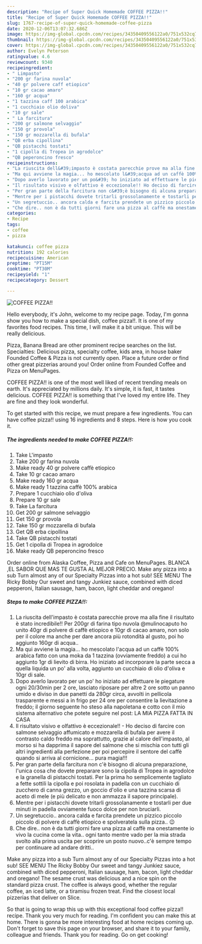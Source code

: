 ```yaml
---
description: "Recipe of Super Quick Homemade COFFEE PIZZA!!"
title: "Recipe of Super Quick Homemade COFFEE PIZZA!!"
slug: 1767-recipe-of-super-quick-homemade-coffee-pizza
date: 2020-12-06T13:07:32.686Z
image: https://img-global.cpcdn.com/recipes/34350409556122a0/751x532cq70/coffee-pizza-recipe-main-photo.jpg
thumbnail: https://img-global.cpcdn.com/recipes/34350409556122a0/751x532cq70/coffee-pizza-recipe-main-photo.jpg
cover: https://img-global.cpcdn.com/recipes/34350409556122a0/751x532cq70/coffee-pizza-recipe-main-photo.jpg
author: Evelyn Peterson
ratingvalue: 4.6
reviewcount: 9340
recipeingredient:
- " Limpasto"
- "200 gr farina nuvola"
- "40 gr polvere caff etiopico"
- "10 gr cacao amaro"
- "160 gr acqua"
- "1 tazzina caff 100 arabica"
- "1 cucchiaio olio doliva"
- "10 gr sale"
- " La farcitura"
- "200 gr salmone selvaggio"
- "150 gr provola"
- "150 gr mozzarella di bufala"
- "QB erba cipollina"
- "QB pistacchi tostati"
- "1 cipolla di Tropea in agrodolce"
- "QB peperoncino fresco"
recipeinstructions:
- "La riuscita dell&#39;impasto è costata parecchie prove ma alla fine il risultato è stato incredibile!! Per 200gr di farina tipo nuvola @mulinocaputo ho unito 40gr di polvere di caffè etiopico e 10gr di cacao amaro, non solo per il colore ma anche per dare ancora più rotondità al gusto, poi ho aggiunto 160gr di acqua.."
- "Ma qui avviene la magia... ho mescolato l&#39;acqua ad un caffè 100% arabica fatto con una moka da 1 tazzina (ovviamente freddo) a cui ho aggiunto 1gr di lievito di birra. Ho iniziato ad incorporare la parte secca a quella liquida un po&#39; alla volta, aggiunto un cucchiaio di olio d&#39;oliva e 10gr di sale."
- "Dopo averlo lavorato per un po&#39; ho iniziato ad effettuare le piegature ogni 20/30min per 2 ore, lasciato riposare per altre 2 ore sotto un panno umido e diviso in due panetti da 280gr circa, avvolti in pellicola trasparente e messi a in frigo per 24 ore per consentire la lievitazione a freddo; il giorno seguente ho steso alla napoletana e cotto con il mio sistema alternativo che potete seguire nel post: LA MIA PIZZA FATTA IN CASA"
- "Il risultato visivo e olfattivo è eccezionale!! Ho deciso di farcire con salmone selvaggio affumicato e mozzarella di bufala per avere il contrasto caldo freddo ma soprattutto, grazie al calore dell&#39;impasto, al morso si ha dapprima il sapore del salmone che si mischia con tutti gli altri ingredienti alla perfezione per poi percepire il sentore del caffè quando si arriva al cornicione... pura magia!!!"
- "Per gran parte della farcitura non c&#39;è bisogno di alcuna preparazione, l&#39;unica cosa che dovete preparare sono la cipolla di Tropea in agrodolce e la granella di pistacchi tostati. Per la prima ho semplicemente tagliato a fette sottili la cipolla e poi rosolata in padella con un cucchiaio di zucchero di canna grezzo, un goccio d&#39;olio e una tazzina scarsa di aceto di mele (e più delicato e non ammazza il sapore principale)."
- "Mentre per i pistacchi dovete tritarli grossolanamente e tostarli per due minuti in padella ovviamente fuoco dolce per non bruciarli."
- "Un segretuccio.. ancora calda e farcita prendete un pizzico piccolo piccolo di polvere di caffè etiopico e spolveratela sulla pizza.. 😉"
- "Che dire.. non è da tutti giorni fare una pizza al caffè ma onestamente io vivo la cucina come la vita.. ogni tanto mentre vado per la mia strada svolto alla prima uscita per scoprire un posto nuovo..c&#39;è sempre tempo per continuare ad andare dritti.."
categories:
- Recipe
tags:
- coffee
- pizza

katakunci: coffee pizza 
nutrition: 192 calories
recipecuisine: American
preptime: "PT15M"
cooktime: "PT30M"
recipeyield: "1"
recipecategory: Dessert

---
```



![COFFEE PIZZA!!](https://img-global.cpcdn.com/recipes/34350409556122a0/751x532cq70/coffee-pizza-recipe-main-photo.jpg)

Hello everybody, it's John, welcome to my recipe page. Today, I'm gonna show you how to make a special dish, coffee pizza!!. It is one of my favorites food recipes. This time, I will make it a bit unique. This will be really delicious.

Pizza, Banana Bread are other prominent recipe searches on the list. Specialties: Delicious pizza, specialty coffee, kids area, in house baker Founded Coffee &amp; Pizza is not currently open. Place a future order or find other great pizzerias around you! Order online from Founded Coffee and Pizza on MenuPages.

COFFEE PIZZA!! is one of the most well liked of recent trending meals on earth. It's appreciated by millions daily. It's simple, it is fast, it tastes delicious. COFFEE PIZZA!! is something that I've loved my entire life. They are fine and they look wonderful.


To get started with this recipe, we must prepare a few ingredients. You can have coffee pizza!! using 16 ingredients and 8 steps. Here is how you cook it.

<!--inarticleads1-->

##### The ingredients needed to make COFFEE PIZZA!!:

1. Take  L&#39;impasto
1. Take 200 gr farina nuvola
1. Make ready 40 gr polvere caffè etiopico
1. Take 10 gr cacao amaro
1. Make ready 160 gr acqua
1. Make ready 1 tazzina caffè 100% arabica
1. Prepare 1 cucchiaio olio d&#39;oliva
1. Prepare 10 gr sale
1. Take  La farcitura
1. Get 200 gr salmone selvaggio
1. Get 150 gr provola
1. Take 150 gr mozzarella di bufala
1. Get QB erba cipollina
1. Take QB pistacchi tostati
1. Get 1 cipolla di Tropea in agrodolce
1. Make ready QB peperoncino fresco


Order online from Alaska Coffee, Pizza and Cafe on MenuPages. BLANCA ,EL SABOR QUE MAS TE GUSTA AL MEJOR PRECIO. Make any pizza into a sub Turn almost any of our Specialty Pizzas into a hot sub! SEE MENU The Ricky Bobby Our sweet and tangy Junkiez sauce, combined with diced pepperoni, Italian sausage, ham, bacon, light cheddar and oregano! 

<!--inarticleads2-->

##### Steps to make COFFEE PIZZA!!:

1. La riuscita dell&#39;impasto è costata parecchie prove ma alla fine il risultato è stato incredibile!! Per 200gr di farina tipo nuvola @mulinocaputo ho unito 40gr di polvere di caffè etiopico e 10gr di cacao amaro, non solo per il colore ma anche per dare ancora più rotondità al gusto, poi ho aggiunto 160gr di acqua..
1. Ma qui avviene la magia... ho mescolato l&#39;acqua ad un caffè 100% arabica fatto con una moka da 1 tazzina (ovviamente freddo) a cui ho aggiunto 1gr di lievito di birra. Ho iniziato ad incorporare la parte secca a quella liquida un po&#39; alla volta, aggiunto un cucchiaio di olio d&#39;oliva e 10gr di sale.
1. Dopo averlo lavorato per un po&#39; ho iniziato ad effettuare le piegature ogni 20/30min per 2 ore, lasciato riposare per altre 2 ore sotto un panno umido e diviso in due panetti da 280gr circa, avvolti in pellicola trasparente e messi a in frigo per 24 ore per consentire la lievitazione a freddo; il giorno seguente ho steso alla napoletana e cotto con il mio sistema alternativo che potete seguire nel post: LA MIA PIZZA FATTA IN CASA
1. Il risultato visivo e olfattivo è eccezionale!! - Ho deciso di farcire con salmone selvaggio affumicato e mozzarella di bufala per avere il contrasto caldo freddo ma soprattutto, grazie al calore dell&#39;impasto, al morso si ha dapprima il sapore del salmone che si mischia con tutti gli altri ingredienti alla perfezione per poi percepire il sentore del caffè quando si arriva al cornicione... pura magia!!!
1. Per gran parte della farcitura non c&#39;è bisogno di alcuna preparazione, l&#39;unica cosa che dovete preparare sono la cipolla di Tropea in agrodolce e la granella di pistacchi tostati. Per la prima ho semplicemente tagliato a fette sottili la cipolla e poi rosolata in padella con un cucchiaio di zucchero di canna grezzo, un goccio d&#39;olio e una tazzina scarsa di aceto di mele (e più delicato e non ammazza il sapore principale).
1. Mentre per i pistacchi dovete tritarli grossolanamente e tostarli per due minuti in padella ovviamente fuoco dolce per non bruciarli.
1. Un segretuccio.. ancora calda e farcita prendete un pizzico piccolo piccolo di polvere di caffè etiopico e spolveratela sulla pizza.. 😉
1. Che dire.. non è da tutti giorni fare una pizza al caffè ma onestamente io vivo la cucina come la vita.. ogni tanto mentre vado per la mia strada svolto alla prima uscita per scoprire un posto nuovo..c&#39;è sempre tempo per continuare ad andare dritti..


Make any pizza into a sub Turn almost any of our Specialty Pizzas into a hot sub! SEE MENU The Ricky Bobby Our sweet and tangy Junkiez sauce, combined with diced pepperoni, Italian sausage, ham, bacon, light cheddar and oregano! The sesame crust was delicious and a nice spin on the standard pizza crust. The coffee is always good, whether the regular coffee, an iced latte, or a tiramisu frozen treat. Find the closest local pizzerias that deliver on Slice. 

So that is going to wrap this up with this exceptional food coffee pizza!! recipe. Thank you very much for reading. I'm confident you can make this at home. There is gonna be more interesting food at home recipes coming up. Don't forget to save this page on your browser, and share it to your family, colleague and friends. Thank you for reading. Go on get cooking!
